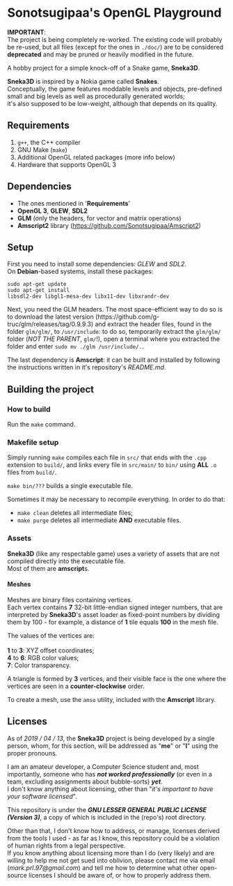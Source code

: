 # Sonotsugipaa's OpenGL Playground

<p>
	<strong>IMPORTANT</strong>: <br/>
	The project is being completely re-worked. The existing
	code will probably be re-used, but all files (except for the
	ones in <code>./doc/</code>) are to be considered <b>deprecated</b>
	and may be pruned or heavily modified in the future.
</p> <p>
A hobby project for a simple knock-off of a Snake game,
<strong>Sneka3D</strong>.
</p> <p>
<strong>Sneka3D</strong> is inspired by a Nokia game called
<strong>Snakes</strong>.<br>
Conceptually, the game features moddable levels and objects, pre-defined small
and big levels as well as procedurally generated worlds;<br>
it's also supposed
to be low-weight, although that depends on its quality.
</p>


## Requirements

1. <code>g++</code>, the C++ compiler
2. GNU Make (<code>make</code>)
3. Additional OpenGL related packages (more info below)
4. Hardware that supports OpenGL 3


## Dependencies

- The ones mentioned in '<b>Requirements</b>'
- <b>OpenGL 3</b>, <b>GLEW</b>, <b>SDL2</b>
- <b>GLM</b> (only the headers, for vector and matrix operations)
- <b>Amscript2</b> library (https://github.com/Sonotsugipaa/Amscript2)


## Setup

<p>
First you need to install some dependencies: <i>GLEW</i> and
<i>SDL2</i>.
<br>
On <b>Debian</b>-based systems, install these packages:<br>

<code>sudo apt-get update</code><br>
<code>sudo apt-get install libsdl2-dev libgl1-mesa-dev libx11-dev libxrandr-dev</code><br>


</p> <p>
Next, you need the GLM headers. The most space-efficient way to do so is to
download the latest version (https://github.com/g-truc/glm/releases/tag/0.9.9.3)
and extract the header files, found in the folder <code>glm/glm/</code>, to
<code>/usr/include</code>: to do so, temporarily extract the
<code>glm/glm/</code> folder (<i>NOT THE PARENT</i>, <code>glm/</code>!), open
a terminal where you extracted the folder and enter
<code>sudo mv ./glm /usr/include/.</code>.
</p> <p>
The last dependency is <b>Amscript</b>: it can be built and installed
by following the instructions written in it's repository's <i>README.md</i>.
</p>


## Building the project

### How to build

Run the <code>make</code> command.

### Makefile setup
<p>
Simply running <code>make</code> compiles each file in <code>src/</code>
that ends with the <code>.cpp</code> extension to <code>build/</code>,
and links every file in <code>src/main/</code> to <code>bin/</code> using
<b>ALL</b> <code>.o</code> files from <code>build/</code>.
</p> <p>
<code>make bin/???</code> builds a single executable file.
</p>

Sometimes it may be necessary to recompile everything. In order to do that:

- <code>make clean</code> deletes all intermediate files;
- <code>make purge</code> deletes all intermediate <b>AND</b> executable files.

### Assets

<strong>Sneka3D</strong> (like any respectable game) uses a variety of assets
that are not compiled directly into the executable file.<br>
Most of them are <b>amscript</b>s.

#### Meshes

<p>
Meshes are binary files containing vertices.<br>
Each vertex contains <b>7</b> 32-bit little-endian signed integer numbers,
that are interpreted by <strong>Sneka3D</strong>'s asset loader as fixed-point
numbers by dividing them by 100 - for example, a distance of <b>1</b> tile
equals <b>100</b> in the mesh file.
</p> <p>
The values of the vertices are:<br><br>
<b>1</b> to <b>3</b>: XYZ offset coordinates;<br>
<b>4</b> to <b>6</b>: RGB color values;<br>
<b>7</b>: Color transparency.
</p> <p>
A triangle is formed by <b>3</b> vertices, and their visible face is the one
where the vertices are seen in a <b>counter-clockwise</b> order.
</p> <p>
To create a mesh, use the <code>amso</code> utility, included with the
<b>Amscript</b> library.
</p>


## Licenses

<p>
As of <i>2019 / 04 / 13</i>, the <strong>Sneka3D</strong> project is being
developed by a single person, whom, for this section, will be addressed as
"<b>me</b>" or "<b>I</b>" using the proper pronouns.<br>
</p> <p>
I am an amateur developer, a Computer Science student and, most importantly,
someone who has <b><i>not worked professionally</i></b> (or even in a team,
excluding assignments about bubble-sorts) <b><i>yet</i></b>.<br>
I don't know anything about licensing, other than "<i>it's important to have your
software licensed</i>".
</p> <p>
This repository is under the
<i><b>GNU LESSER GENERAL PUBLIC LICENSE (Version 3)</b></i>, a copy of which
is included in the (repo's) root directory.<br>
</p> <p>
Other than that, I don't know how to address, or manage, licenses derived from
the tools I used - as far as I know, this repository could be a violation of
human rights from a legal perspective.<br>
If you know anything about licensing more than I do (very likely) and are
willing to help me not get sued into oblivion, please contact me via email
(<i>mark.prl.97@gmail.com</i>) and tell me how to determine what other
open-source licenses I should be aware of, or how to properly address them.
</p>
